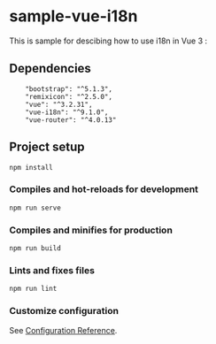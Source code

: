 # sample-vue-i18n
This is sample for descibing how to use i18n in Vue 3 :

## Dependencies
```
    "bootstrap": "^5.1.3",
    "remixicon": "^2.5.0",
    "vue": "^3.2.31",
    "vue-i18n": "^9.1.0",
    "vue-router": "^4.0.13"
```

## Project setup
```
npm install
```

### Compiles and hot-reloads for development
```
npm run serve
```

### Compiles and minifies for production
```
npm run build
```

### Lints and fixes files
```
npm run lint
```

### Customize configuration
See [Configuration Reference](https://cli.vuejs.org/config/).
